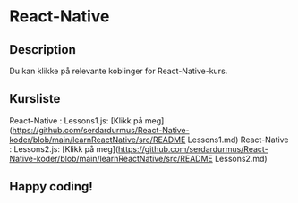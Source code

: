 # React-Native

## Description
Du kan klikke på relevante koblinger for React-Native-kurs.

## Kursliste

React-Native : Lessons1.js: [Klikk på meg](https://github.com/serdardurmus/React-Native-koder/blob/main/learnReactNative/src/README Lessons1.md)
React-Native : Lessons2.js: [Klikk på meg](https://github.com/serdardurmus/React-Native-koder/blob/main/learnReactNative/src/README Lessons2.md)

## Happy coding!

